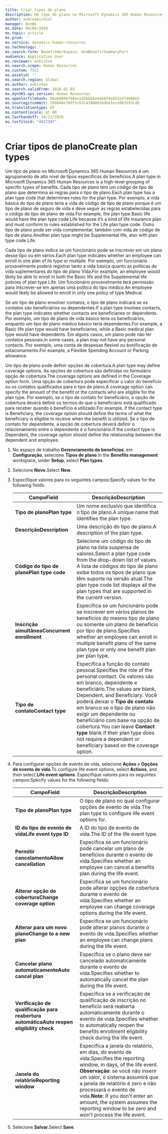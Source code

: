```yaml
---
title: Criar tipos de plano
description: Um tipo de plano no Microsoft Dynamics 365 Human Resources é um agrupamento de alto nível de tipos específicos de benefícios. Cada tipo de plano tem um código de tipo de plano que determina as regras para o tipo de plano.
author: andreabichsel
manager: AnnBe
ms.date: 04/06/2020
ms.topic: article
ms.prod: ''
ms.service: dynamics-human-resources
ms.technology: ''
ms.search.form: BenefitWorkspace, HcmBenefitSummaryPart
audience: Application User
ms.reviewer: anbichse
ms.search.scope: Human Resources
ms.custom: 7521
ms.assetid: ''
ms.search.region: Global
ms.author: anbichse
ms.search.validFrom: 2020-02-03
ms.dyn365.ops.version: Human Resources
ms.openlocfilehash: 88a6d89bf98ea145bbb6a4eb8f4e052e5f4088e5
ms.sourcegitcommit: 199848e78df5cb7c439b001bdbe1ece963593cdb
ms.translationtype: HT
ms.contentlocale: pt-BR
ms.lasthandoff: 10/13/2020
ms.locfileid: "4417307"
---
```

# <a name="create-plan-types"></a><span data-ttu-id="5403e-104">Criar tipos de plano</span><span class="sxs-lookup"><span data-stu-id="5403e-104">Create plan types</span></span>

<span data-ttu-id="5403e-105">Um tipo de plano no Microsoft Dynamics 365 Human Resources é um agrupamento de alto nível de tipos específicos de benefícios.</span><span class="sxs-lookup"><span data-stu-id="5403e-105">A plan type in Microsoft Dynamics 365 Human Resources is a high-level grouping of specific types of benefits.</span></span> <span data-ttu-id="5403e-106">Cada tipo de plano tem um código de tipo de plano que determina as regras para o tipo de plano.</span><span class="sxs-lookup"><span data-stu-id="5403e-106">Each plan type has a plan type code that determines rules for the plan type.</span></span> <span data-ttu-id="5403e-107">Por exemplo, a vida básica do tipo de plano teria a vida de código de tipo de plano porque é um tipo de plano de seguro de vida e deve seguir as regras estabelecidas para o código de tipo de plano de vida.</span><span class="sxs-lookup"><span data-stu-id="5403e-107">For example, the plan type Basic life would have the plan type code Life because it’s a kind of life insurance plan and must conform to rules established for the Life plan type code.</span></span> <span data-ttu-id="5403e-108">Outro tipo de plano pode ser vida complementar, também com vida de código de tipo de plano.</span><span class="sxs-lookup"><span data-stu-id="5403e-108">Another plan type might be Supplemental life, also with plan type code Life.</span></span>

<span data-ttu-id="5403e-109">Cada tipo de plano indica se um funcionário pode se inscrever em um plano desse tipo ou em vários.</span><span class="sxs-lookup"><span data-stu-id="5403e-109">Each plan type indicates whether an employee can enroll in one plan of its type or multiple.</span></span> <span data-ttu-id="5403e-110">Por exemplo, um funcionário provavelmente poderá registrar tanto a vida básica quanto as políticas de vida suplementares do tipo de plano Vida.</span><span class="sxs-lookup"><span data-stu-id="5403e-110">For example, an employee would likely be able to enroll in both the Basic life and the Supplemental life policies of plan type Life.</span></span> <span data-ttu-id="5403e-111">Um funcionário provavelmente terá permissão para inscrever-se em apenas uma política do tipo médico.</span><span class="sxs-lookup"><span data-stu-id="5403e-111">An employee would likely be allowed to enroll in only one policy of type Medical.</span></span>

<span data-ttu-id="5403e-112">Se um tipo de plano envolver contatos, o tipo de plano indicará se os contatos são beneficiários ou dependentes.</span><span class="sxs-lookup"><span data-stu-id="5403e-112">If a plan type involves contacts, the plan type indicates whether contacts are beneficiaries or dependents.</span></span> <span data-ttu-id="5403e-113">Por exemplo, um tipo de plano de vida básico teria os beneficiários, enquanto um tipo de plano médico básico teria dependentes.</span><span class="sxs-lookup"><span data-stu-id="5403e-113">For example, a Basic life plan type would have beneficiaries, while a Basic medical plan type would have dependents.</span></span> <span data-ttu-id="5403e-114">Em alguns casos, um plano pode não ter contatos pessoais.</span><span class="sxs-lookup"><span data-stu-id="5403e-114">In some cases, a plan may not have any personal contacts.</span></span> <span data-ttu-id="5403e-115">Por exemplo, uma conta de despesas flexível ou bonificação de estacionamento.</span><span class="sxs-lookup"><span data-stu-id="5403e-115">For example, a Flexible Spending Account or Parking allowance.</span></span>

<span data-ttu-id="5403e-116">Um tipo de plano pode definir opções de cobertura.</span><span class="sxs-lookup"><span data-stu-id="5403e-116">A plan type may define coverage options.</span></span> <span data-ttu-id="5403e-117">As opções de cobertura são definidas no formulário opção de cobertura.</span><span class="sxs-lookup"><span data-stu-id="5403e-117">The coverage options are defined in the Coverage option form.</span></span> <span data-ttu-id="5403e-118">Uma opção de cobertura pode especificar o valor do benefício ou os contatos qualificados para o tipo de plano.</span><span class="sxs-lookup"><span data-stu-id="5403e-118">A coverage option can specify the amount of the benefit or the contacts who are eligible for the plan type.</span></span> <span data-ttu-id="5403e-119">Por exemplo, se o tipo de contato for beneficiário, a opção de cobertura deverá definir os termos do que o beneficiário está qualificado para receber quando o benefício é utilizado.</span><span class="sxs-lookup"><span data-stu-id="5403e-119">For example, if the contact type is Beneficiary, the coverage option should define the terms of what the beneficiary is eligible to receive when the benefit is utilized.</span></span> <span data-ttu-id="5403e-120">Se o tipo de contato for dependente, a opção de cobertura deverá definir o relacionamento entre o dependente e o funcionário.</span><span class="sxs-lookup"><span data-stu-id="5403e-120">If the contact type is Dependent, the coverage option should define the relationship between the dependent and employee.</span></span> 

1. <span data-ttu-id="5403e-121">No espaço de trabalho **Gerenciamento de benefícios**, em **Configuração**, selecione **Tipos de plano**.</span><span class="sxs-lookup"><span data-stu-id="5403e-121">In the **Benefits management** workspace, under **Setup**, select **Plan types**.</span></span>

2. <span data-ttu-id="5403e-122">Selecione **Novo**.</span><span class="sxs-lookup"><span data-stu-id="5403e-122">Select **New**.</span></span>

3. <span data-ttu-id="5403e-123">Especifique valores para os seguintes campos:</span><span class="sxs-lookup"><span data-stu-id="5403e-123">Specify values for the following fields:</span></span>

   | <span data-ttu-id="5403e-124">Campo</span><span class="sxs-lookup"><span data-stu-id="5403e-124">Field</span></span> | <span data-ttu-id="5403e-125">Descrição</span><span class="sxs-lookup"><span data-stu-id="5403e-125">Description</span></span> |
   | --- | --- |
   | <span data-ttu-id="5403e-126">**Tipo de plano**</span><span class="sxs-lookup"><span data-stu-id="5403e-126">**Plan type**</span></span> | <span data-ttu-id="5403e-127">Um nome exclusivo que identifica o tipo de plano.</span><span class="sxs-lookup"><span data-stu-id="5403e-127">A unique name that identifies the plan type.</span></span> |
   | <span data-ttu-id="5403e-128">**Descrição**</span><span class="sxs-lookup"><span data-stu-id="5403e-128">**Description**</span></span> | <span data-ttu-id="5403e-129">Uma descrição do tipo de plano.</span><span class="sxs-lookup"><span data-stu-id="5403e-129">A description of the plan type.</span></span> |
   | <span data-ttu-id="5403e-130">**Código do tipo de plano**</span><span class="sxs-lookup"><span data-stu-id="5403e-130">**Plan type code**</span></span> | <span data-ttu-id="5403e-131">Selecione um código do tipo de plano na lista suspensa de valores.</span><span class="sxs-lookup"><span data-stu-id="5403e-131">Select a plan type code from the drop-down list of values.</span></span> <span data-ttu-id="5403e-132">A lista de códigos do tipo de plano exibe todos os tipos de plano que têm suporte na versão atual.</span><span class="sxs-lookup"><span data-stu-id="5403e-132">The plan type code list displays all the plan types that are supported in the current version.</span></span> |
   | <span data-ttu-id="5403e-133">**Inscrição simultânea**</span><span class="sxs-lookup"><span data-stu-id="5403e-133">**Concurrent enrollment**</span></span> | <span data-ttu-id="5403e-134">Especifica se um funcionário pode se inscrever em vários planos de benefícios do mesmo tipo de plano ou somente um plano de benefício por tipo de plano.</span><span class="sxs-lookup"><span data-stu-id="5403e-134">Specifies whether an employee can enroll in multiple benefit plans of the same plan type or only one benefit plan per plan type.</span></span> |
   | <span data-ttu-id="5403e-135">**Tipo de contato**</span><span class="sxs-lookup"><span data-stu-id="5403e-135">**Contact type**</span></span> | <span data-ttu-id="5403e-136">Especifica a função do contato pessoal.</span><span class="sxs-lookup"><span data-stu-id="5403e-136">Specifies the role of the personal contact.</span></span> <span data-ttu-id="5403e-137">Os valores são em branco, dependente e beneficiário.</span><span class="sxs-lookup"><span data-stu-id="5403e-137">The values are blank, Dependent, and Beneficiary.</span></span> <span data-ttu-id="5403e-138">Você poderá deixar o **Tipo de contato** em branco se o tipo de plano não exigir um dependente ou beneficiário com base na opção de cobertura.</span><span class="sxs-lookup"><span data-stu-id="5403e-138">You can leave **Contact type** blank if their plan type does not require a dependent or beneficiary based on the coverage option.</span></span> |

4. <span data-ttu-id="5403e-139">Para configurar opções de evento de vida, selecione **Ações** e **Opções de evento de vida**.</span><span class="sxs-lookup"><span data-stu-id="5403e-139">To configure life event options, select **Actions**, and then select **Life event options**.</span></span> <span data-ttu-id="5403e-140">Especifique valores para os seguintes campos:</span><span class="sxs-lookup"><span data-stu-id="5403e-140">Specify values for the following fields:</span></span>

   | <span data-ttu-id="5403e-141">Campo</span><span class="sxs-lookup"><span data-stu-id="5403e-141">Field</span></span> | <span data-ttu-id="5403e-142">Descrição</span><span class="sxs-lookup"><span data-stu-id="5403e-142">Description</span></span> |
   | --- | --- |
   | <span data-ttu-id="5403e-143">**Tipo de plano**</span><span class="sxs-lookup"><span data-stu-id="5403e-143">**Plan type**</span></span> | <span data-ttu-id="5403e-144">O tipo de plano no qual configurar opções de evento de vida.</span><span class="sxs-lookup"><span data-stu-id="5403e-144">The plan type to configure life event options for.</span></span> |
   | <span data-ttu-id="5403e-145">**ID do tipo de evento de vida**</span><span class="sxs-lookup"><span data-stu-id="5403e-145">**Life event type ID**</span></span> | <span data-ttu-id="5403e-146">A ID do tipo de evento de vida.</span><span class="sxs-lookup"><span data-stu-id="5403e-146">The ID of the life event type.</span></span> |
   | <span data-ttu-id="5403e-147">**Permitir cancelamento**</span><span class="sxs-lookup"><span data-stu-id="5403e-147">**Allow cancellation**</span></span> | <span data-ttu-id="5403e-148">Especifica se um funcionário pode cancelar um plano de benefícios durante o evento de vida.</span><span class="sxs-lookup"><span data-stu-id="5403e-148">Specifies whether an employee can cancel a benefits plan during the life event.</span></span> |
   | <span data-ttu-id="5403e-149">**Alterar opção de cobertura**</span><span class="sxs-lookup"><span data-stu-id="5403e-149">**Change coverage option**</span></span> | <span data-ttu-id="5403e-150">Especifica se um funcionário pode alterar opções de cobertura durante o evento de vida.</span><span class="sxs-lookup"><span data-stu-id="5403e-150">Specifies whether an employee can change coverage options during the life event.</span></span> |
   | <span data-ttu-id="5403e-151">**Alterar para um novo plano**</span><span class="sxs-lookup"><span data-stu-id="5403e-151">**Change to a new plan**</span></span> | <span data-ttu-id="5403e-152">Especifica se um funcionário pode alterar planos durante o evento de vida.</span><span class="sxs-lookup"><span data-stu-id="5403e-152">Specifies whether an employee can change plans during the life event.</span></span> |
   | <span data-ttu-id="5403e-153">**Cancelar plano automaticamente**</span><span class="sxs-lookup"><span data-stu-id="5403e-153">**Auto cancel plan**</span></span> | <span data-ttu-id="5403e-154">Especifica se o plano deve ser cancelado automaticamente durante o evento de vida.</span><span class="sxs-lookup"><span data-stu-id="5403e-154">Specifies whether to automatically cancel the plan during the life event.</span></span> |
   | <span data-ttu-id="5403e-155">**Verificação de qualificação para reabertura automática**</span><span class="sxs-lookup"><span data-stu-id="5403e-155">**Auto reopen eligibility check**</span></span> | <span data-ttu-id="5403e-156">Especifica se a verificação de qualificação de inscrição no benefício será reaberta automaticamente durante o evento de vida.</span><span class="sxs-lookup"><span data-stu-id="5403e-156">Specifies whether to automatically reopen the benefits enrollment eligibility check during the life event.</span></span> |
   | <span data-ttu-id="5403e-157">**Janela do relatório**</span><span class="sxs-lookup"><span data-stu-id="5403e-157">**Reporting window**</span></span> | <span data-ttu-id="5403e-158">Especifica a janela do relatório, em dias, do evento de vida.</span><span class="sxs-lookup"><span data-stu-id="5403e-158">Specifies the reporting window, in days, of the life event.</span></span> <span data-ttu-id="5403e-159">**Observação**: se você não inserir um valor, o sistema assumirá que a janela de relatório é zero e não processará o evento de vida.</span><span class="sxs-lookup"><span data-stu-id="5403e-159">**Note**: If you don't enter an amount, the system assumes the reporting window to be zero and won't process the life event.</span></span> |

5. <span data-ttu-id="5403e-160">Selecione **Salvar**.</span><span class="sxs-lookup"><span data-stu-id="5403e-160">Select **Save**.</span></span> 
